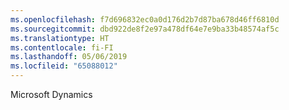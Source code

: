 ```yaml
---
ms.openlocfilehash: f7d696832ec0a0d176d2b7d87ba678d46ff6810d
ms.sourcegitcommit: dbd922de8f2e97a478df64e7e9ba33b48574af5c
ms.translationtype: HT
ms.contentlocale: fi-FI
ms.lasthandoff: 05/06/2019
ms.locfileid: "65088012"
---
```

Microsoft Dynamics